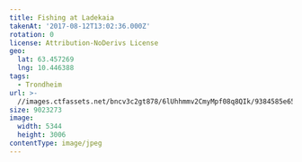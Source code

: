 ```yaml
---
title: Fishing at Ladekaia
takenAt: '2017-08-12T13:02:36.000Z'
rotation: 0
license: Attribution-NoDerivs License
geo:
  lat: 63.457269
  lng: 10.446388
tags:
  - Trondheim
url: >-
  //images.ctfassets.net/bncv3c2gt878/6lUhhmmv2CmyMpf08q8QIk/9384585e6598ac4cc8ab2e851749a1d4/fishing-at-ladekaia_36372107772_o
size: 9023273
image:
  width: 5344
  height: 3006
contentType: image/jpeg
---
```


